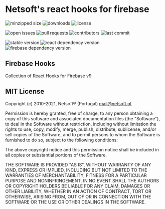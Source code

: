 # Netsoft's react hooks for firebase

![minzipped size](https://img.shields.io/bundlephobia/minzip/@netsoft/firebase?style=for-the-badge)
![downloads](https://img.shields.io/npm/dt/@netsoft/firebase?style=for-the-badge)
![license](https://img.shields.io/npm/l/@netsoft/firebase?style=for-the-badge)

![open issues](https://img.shields.io/github/issues-raw/netsoft-ruidias/netsoft-firebase?style=for-the-badge)
![pull requests](https://img.shields.io/github/issues-pr/netsoft-ruidias/netsoft-firebase?style=for-the-badge)
![contributors](https://img.shields.io/github/contributors/netsoft-ruidias/netsoft-firebase?style=for-the-badge)
![last commit](https://img.shields.io/github/last-commit/netsoft-ruidias/netsoft-firebase?style=for-the-badge)

![stable version](https://img.shields.io/npm/v/@netsoft/firebase?label=Stable%20Version&style=for-the-badge)
![react dependency version](https://img.shields.io/npm/dependency-version/@netsoft/firebase/react?style=for-the-badge)
![firebase dependency version](https://img.shields.io/npm/dependency-version/@netsoft/firebase/firebase?style=for-the-badge)

## Firebase Hooks

Collection of React Hooks for Firebase v9

## MIT License

Copyright (c) 2010-2021, Netsoft® (Portugal) mail@netsoft.pt

Permission is hereby granted, free of charge, to any person obtaining a copy
of this software and associated documentation files (the "Software"), to deal
in the Software without restriction, including without limitation the rights
to use, copy, modify, merge, publish, distribute, sublicense, and/or sell
copies of the Software, and to permit persons to whom the Software is
furnished to do so, subject to the following conditions:

The above copyright notice and this permission notice shall be included in all
copies or substantial portions of the Software.

THE SOFTWARE IS PROVIDED "AS IS", WITHOUT WARRANTY OF ANY KIND, EXPRESS OR
IMPLIED, INCLUDING BUT NOT LIMITED TO THE WARRANTIES OF MERCHANTABILITY,
FITNESS FOR A PARTICULAR PURPOSE AND NONINFRINGEMENT. IN NO EVENT SHALL THE
AUTHORS OR COPYRIGHT HOLDERS BE LIABLE FOR ANY CLAIM, DAMAGES OR OTHER
LIABILITY, WHETHER IN AN ACTION OF CONTRACT, TORT OR OTHERWISE, ARISING FROM,
OUT OF OR IN CONNECTION WITH THE SOFTWARE OR THE USE OR OTHER DEALINGS IN THE
SOFTWARE.
